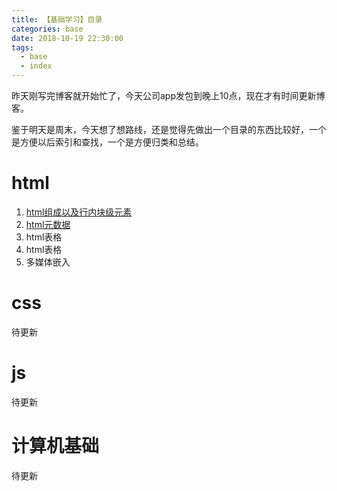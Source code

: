 ```yaml
---
title: 【基础学习】目录
categories: base
date: 2018-10-19 22:30:00
tags:
  - base
  - index
---
```


昨天刚写完博客就开始忙了，今天公司app发包到晚上10点，现在才有时间更新博客。

鉴于明天是周末，今天想了想路线，还是觉得先做出一个目录的东西比较好，一个是方便以后索引和查找，一个是方便归类和总结。

# html
 1. [html组成以及行内块级元素](https://www.shifeng1993.com/2018/10/19/base_html1/)
 2. [html元数据](https://www.shifeng1993.com/2018/10/20/base_html2/)
 3. html表格
 4. html表格
 5. 多媒体嵌入

# css
待更新

# js
待更新


# 计算机基础
待更新